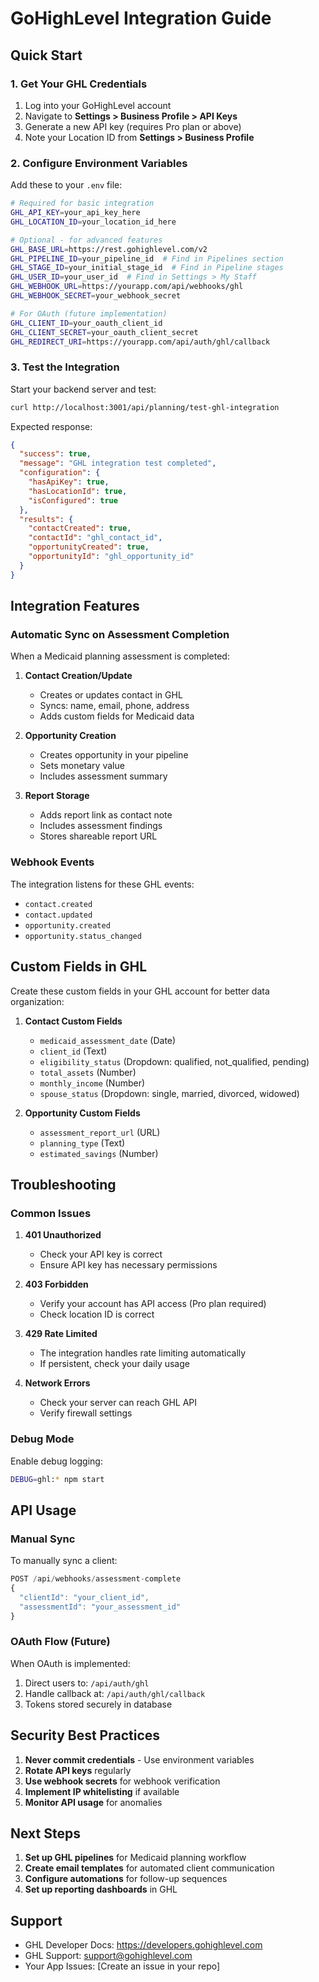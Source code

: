 # GoHighLevel Integration Guide

## Quick Start

### 1. Get Your GHL Credentials

1. Log into your GoHighLevel account
2. Navigate to **Settings > Business Profile > API Keys**
3. Generate a new API key (requires Pro plan or above)
4. Note your Location ID from **Settings > Business Profile**

### 2. Configure Environment Variables

Add these to your `.env` file:

```bash
# Required for basic integration
GHL_API_KEY=your_api_key_here
GHL_LOCATION_ID=your_location_id_here

# Optional - for advanced features
GHL_BASE_URL=https://rest.gohighlevel.com/v2
GHL_PIPELINE_ID=your_pipeline_id  # Find in Pipelines section
GHL_STAGE_ID=your_initial_stage_id  # Find in Pipeline stages
GHL_USER_ID=your_user_id  # Find in Settings > My Staff
GHL_WEBHOOK_URL=https://yourapp.com/api/webhooks/ghl
GHL_WEBHOOK_SECRET=your_webhook_secret

# For OAuth (future implementation)
GHL_CLIENT_ID=your_oauth_client_id
GHL_CLIENT_SECRET=your_oauth_client_secret
GHL_REDIRECT_URI=https://yourapp.com/api/auth/ghl/callback
```

### 3. Test the Integration

Start your backend server and test:

```bash
curl http://localhost:3001/api/planning/test-ghl-integration
```

Expected response:
```json
{
  "success": true,
  "message": "GHL integration test completed",
  "configuration": {
    "hasApiKey": true,
    "hasLocationId": true,
    "isConfigured": true
  },
  "results": {
    "contactCreated": true,
    "contactId": "ghl_contact_id",
    "opportunityCreated": true,
    "opportunityId": "ghl_opportunity_id"
  }
}
```

## Integration Features

### Automatic Sync on Assessment Completion

When a Medicaid planning assessment is completed:

1. **Contact Creation/Update**
   - Creates or updates contact in GHL
   - Syncs: name, email, phone, address
   - Adds custom fields for Medicaid data

2. **Opportunity Creation**
   - Creates opportunity in your pipeline
   - Sets monetary value
   - Includes assessment summary

3. **Report Storage**
   - Adds report link as contact note
   - Includes assessment findings
   - Stores shareable report URL

### Webhook Events

The integration listens for these GHL events:
- `contact.created`
- `contact.updated`
- `opportunity.created`
- `opportunity.status_changed`

## Custom Fields in GHL

Create these custom fields in your GHL account for better data organization:

1. **Contact Custom Fields**
   - `medicaid_assessment_date` (Date)
   - `client_id` (Text)
   - `eligibility_status` (Dropdown: qualified, not_qualified, pending)
   - `total_assets` (Number)
   - `monthly_income` (Number)
   - `spouse_status` (Dropdown: single, married, divorced, widowed)

2. **Opportunity Custom Fields**
   - `assessment_report_url` (URL)
   - `planning_type` (Text)
   - `estimated_savings` (Number)

## Troubleshooting

### Common Issues

1. **401 Unauthorized**
   - Check your API key is correct
   - Ensure API key has necessary permissions

2. **403 Forbidden**
   - Verify your account has API access (Pro plan required)
   - Check location ID is correct

3. **429 Rate Limited**
   - The integration handles rate limiting automatically
   - If persistent, check your daily usage

4. **Network Errors**
   - Check your server can reach GHL API
   - Verify firewall settings

### Debug Mode

Enable debug logging:
```bash
DEBUG=ghl:* npm start
```

## API Usage

### Manual Sync

To manually sync a client:
```javascript
POST /api/webhooks/assessment-complete
{
  "clientId": "your_client_id",
  "assessmentId": "your_assessment_id"
}
```

### OAuth Flow (Future)

When OAuth is implemented:
1. Direct users to: `/api/auth/ghl`
2. Handle callback at: `/api/auth/ghl/callback`
3. Tokens stored securely in database

## Security Best Practices

1. **Never commit credentials** - Use environment variables
2. **Rotate API keys** regularly
3. **Use webhook secrets** for webhook verification
4. **Implement IP whitelisting** if available
5. **Monitor API usage** for anomalies

## Next Steps

1. **Set up GHL pipelines** for Medicaid planning workflow
2. **Create email templates** for automated client communication
3. **Configure automations** for follow-up sequences
4. **Set up reporting dashboards** in GHL

## Support

- GHL Developer Docs: https://developers.gohighlevel.com
- GHL Support: support@gohighlevel.com
- Your App Issues: [Create an issue in your repo]